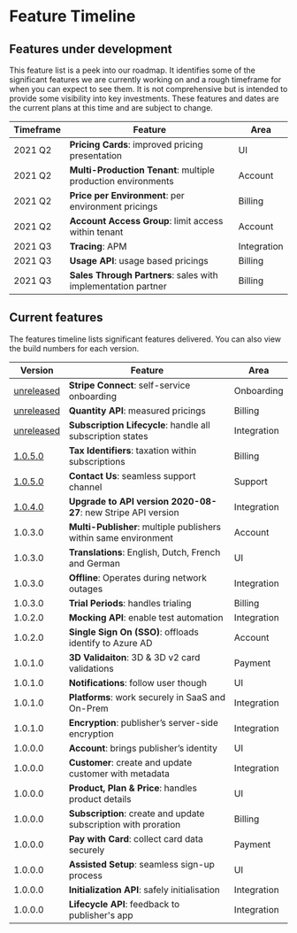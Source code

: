 # Feature Timeline
## Features under development
This feature list is a peek into our roadmap. It identifies some of the significant features we are currently working on and a rough timeframe for when you can expect to see them. It is not comprehensive but is intended to provide some visibility into key investments. These features and dates are the current plans at this time and are subject to change.

Timeframe| Feature | Area
---------|----------|---------
 2021 Q2 | **Pricing Cards**: improved pricing presentation | UI
 2021 Q2 | **Multi-Production Tenant**: multiple production environments | Account
 2021 Q2 | **Price per Environment**: per environment pricings | Billing
 2021 Q2 | **Account Access Group**: limit access within tenant | Account
 2021 Q3 | **Tracing**: APM | Integration
 2021 Q3 | **Usage API**: usage based pricings | Billing
 2021 Q3 | **Sales Through Partners**: sales with implementation partner | Billing
## Current features
The features timeline lists significant features delivered. You can also view the build numbers for each version.

Version | Feature | Area
---------|----------|---------
 [unreleased](./References/Changelog.md##unreleased) | **Stripe Connect**: self-service onboarding | Onboarding
 [unreleased](./References/Changelog.md##unreleased) | **Quantity API**: measured pricings | Billing
 [unreleased](./References/Changelog.md##unreleased) | **Subscription Lifecycle**: handle all subscription states | Integration
 [1.0.5.0](./References/Changelog.md#1050-2021-01-13) | **Tax Identifiers**: taxation within subscriptions | Billing
 [1.0.5.0](./References/Changelog.md#1050-2021-01-13) | **Contact Us**: seamless support channel | Support
 [1.0.4.0](./References/Changelog.md#1040-2020-12-13) | **Upgrade to API version 2020-08-27**: new Stripe API version | Integration
 1.0.3.0 | **Multi-Publisher**: multiple publishers within same environment | Account
 1.0.3.0 | **Translations**: English, Dutch, French and German | UI
 1.0.3.0 | **Offline**: Operates during network outages | Integration
 1.0.3.0 | **Trial Periods**: handles trialing | Billing
 1.0.2.0 | **Mocking API**: enable test automation | Integration
 1.0.2.0 | **Single Sign On (SSO)**: offloads identify to Azure AD | Account
 1.0.1.0 | **3D Validaiton**: 3D & 3D v2 card validations | Payment
 1.0.1.0 | **Notifications**: follow user though | UI
 1.0.1.0 | **Platforms**: work securely in SaaS and On-Prem | Integration
 1.0.1.0 | **Encryption**: publisher’s server-side encryption | Integration
 1.0.0.0 | **Account**: brings publisher’s identity | UI
 1.0.0.0 | **Customer**: create and update customer with metadata | Integration
 1.0.0.0 | **Product, Plan & Price**: handles product details | UI
 1.0.0.0 | **Subscription**: create and update subscription with proration | Billing
 1.0.0.0 | **Pay with Card**: collect card data securely | Payment
 1.0.0.0 | **Assisted Setup**: seamless sign-up process | UI
 1.0.0.0 | **Initialization API**: safely initialisation | Integration
 1.0.0.0 | **Lifecycle API**: feedback to publisher's app | Integration





